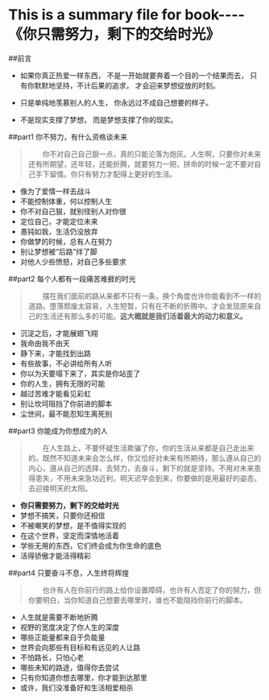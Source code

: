 This is a summary file for book----《你只需努力，剩下的交给时光》
=============


##前言
- 如果你真正热爱一样东西，
不是一开始就要奔着一个目的一个结果而去，
只有你默默地坚持，不计后果的追求，
才会迎来梦想绽放的时刻。

- 只是单纯地羡慕别人的人生，
你永远过不成自己想要的样子。

- 不是现实支撑了梦想，
而是梦想支撑了你的现实。

##part1 你不努力，有什么资格谈未来
> &emsp;&emsp;你不对自己自己狠一点，真的只能沦落为炮灰。人生啊，只要你对未来还有所期望，还年轻，还能折腾，就要努力一把，拼命的时候一定不要对自己手下留情。你只有努力才配得上更好的生活。
- 像为了爱情一样去战斗
- 不能控制体重，何以控制人生
- 你不对自己狠，就别怪别人对你很
- 定位自己，才能定位未来
- 愚钝如我，生活仍没放弃
- 你做梦的时候，总有人在努力
- 别让梦想被“后路”绊了脚
- 对他人少些愤怒，对自己多些要求

##part2 每个人都有一段痛苦难捱的时光
> &emsp;&emsp;摆在我们面前的路从来都不只有一条，换个角度也许你能看到不一样的道路。堕落颓废太容易，人生短暂，只有在不断的折腾中。才会发现原来自己的生活还有那么多的可能。**这大概就是我们活着最大的动力和意义。**
- 沉淀之后，才能展翅飞翔
- 我命由我不由天
- 静下来，才能找到出路
- 有些故事，不必讲给所有人听
- 你以为天要塌下来了，其实是你站歪了
- 你的人生，拥有无限的可能
- 越过苦难才能看见彩虹
- 别让坎坷阻挡了你前进的脚本
- 尘世间，最不能忍知生离死别

##part3 你能成为你想成为的人
> &emsp;&emsp;在人生路上，不要怀疑生活欺骗了你，你的生活从来都是自己走出来的。既然不知道未来会怎么样，你又恰好对未来有所期待，那么遵从自己的内心，遵从自己的选择，去努力，去奋斗，剩下的就是坚持。不用对未来患得患失，不用未来急功近利，明天迟早会到来，你要做的是用最好的姿态，去迎接明天的太阳。
- **你只需要努力，剩下的交给时光**
- 梦想不搞笑，只要你还相信
- 不被嘲笑的梦想，是不值得实现的
- 在这个世界，坚定而深情地活着
- 学些无用的东西，它们终会成为你生命的底色
- 活得骄傲才能活得精彩

##part4 只要奋斗不息，人生终将辉煌
> &emsp;&emsp;也许有人在你前行的路上给你设置障碍，也许有人否定了你的努力，但你要明白，当你知道自己想要去哪里时，谁也不能阻挡你前行的脚本。
- 人生就是需要不断地折腾
- 视野的宽度决定了你人生的深度
- 哪些正能量都来自于负能量
- 世界会向那些有目标和有远见的人让路
- 不怕路长，只怕心老
- 哪些未知的路途，值得你去尝试
- 只有你知道你想去哪里，你才能到达那里
- 或许，我们没准备好和生活相爱相杀
